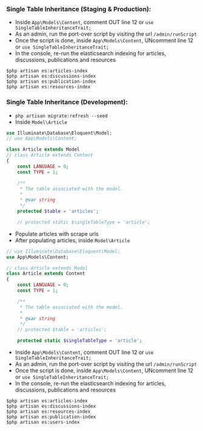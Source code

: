 ### Single Table Inheritance (Staging & Production):

- Inside `App\Models\Content`, comment OUT line 12 or `use SingleTableInheritanceTrait;`
- As an admin, run the port-over script by visiting the url `/admin/runScript`
- Once the script is done, inside `App\Models\Content`, UNcomment line 12 or `use SingleTableInheritanceTrait;`
- In the console, re-run the elasticsearch indexing for articles, discussions, publications and resources
```
$php artisan es:articles-index
$php artisan es:discussions-index
$php artisan es:publication-index
$php artisan es:resources-index
```

### Single Table Inheritance (Development):

- `php artisan migrate:refresh --seed`
- Inside `Model\Article`
```php
use Illuminate\Database\Eloquent\Model;
// use App\Models\Content;

class Article extends Model
// class Article extends Content
{
	const LANGUAGE = 0;
	const TYPE = 1;

	/**
	 * The table associated with the model.
	 *
	 * @var string
	 */
	protected $table = 'articles';

	// protected static $singleTableType = 'article';
```
- Populate articles with scrape urls
- After populating articles, inside `Model\Article`
```php
// use Illuminate\Database\Eloquent\Model;
use App\Models\Content;

// class Article extends Model
class Article extends Content
{
	const LANGUAGE = 0;
	const TYPE = 1;

	/**
	 * The table associated with the model.
	 *
	 * @var string
	 */
	// protected $table = 'articles';

	protected static $singleTableType = 'article';
```
- Inside `App\Models\Content`, comment OUT line 12 or `use SingleTableInheritanceTrait;`
- As an admin, run the port-over script by visiting the url `/admin/runScript`
- Once the script is done, inside `App\Models\Content`, UNcomment line 12 or `use SingleTableInheritanceTrait;`
- In the console, re-run the elasticsearch indexing for articles, discussions, publications and resources
```
$php artisan es:articles-index
$php artisan es:discussions-index
$php artisan es:resources-index
$php artisan es:publication-index
$php artisan es:users-index
```
